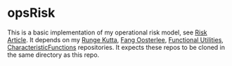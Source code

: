 # opsRisk
This is a basic implementation of my operational risk model, see [Risk Article](http://www.risk.net/journal-operational-risk/2454227/operational-loss-correlated-frequency-and-severity-analytical).  It depends on my <a href="https://github.com/phillyfan1138/RungeKutta">Runge Kutta</a>,  <a href="https://github.com/phillyfan1138/FangOost">Fang Oosterlee</a>,  <a href="https://github.com/phillyfan1138/FunctionalUtilities">Functional Utilities</a>, 
<a href="https://github.com/phillyfan1138/CharacteristicFunctions">CharacteristicFunctions</a> repositories. It expects these repos to be cloned in the same directory as this repo.

